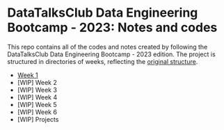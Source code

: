 # DataTalksClub Data Engineering Bootcamp - 2023: Notes and codes

This repo contains all of the codes and notes created by following the DataTalksClub Data Engineering Bootcamp - 2023 edition. The project is structured in directories of weeks, reflecting the [original structure](https://github.com/DataTalksClub/data-engineering-zoomcamp). 

- [Week 1](/week1)
- [WIP] Week 2
- [WIP] Week 3
- [WIP] Week 4
- [WIP] Week 5
- [WIP] Week 6
- [WIP] Projects